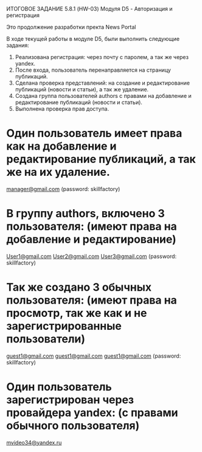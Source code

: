 ИТОГОВОЕ ЗАДАНИЕ 5.8.1 (HW-03) Модуля D5 - Авторизация и регистрация

Это продолжение разработки пректа News Portal


В ходе текущей работы в модуле D5, были выполнить следующие задания:

1. Реализована регистрация: через почту с паролем, а так же через yandex.
2. После входа, пользователь перенаправляется на страницу публикаций.
3. Сделана проверка представлений: на создание и редактирование публикаций (новости и статьи), а так же удаление.
4. Создана группа пользователей authors с правами на добавление и редактирование публикаций (новости и статьи).
5. Выполнена проверка прав доступа.

# Один пользователь имеет права как на добавление и редактирование публикаций, а так же на их удаление.
  manager@gmail.com     (password: skillfactory)

# В группу authors, включено 3 пользователя: (имеют права на добавление и редактирование)
  User1@gmail.com     User2@gmail.com     User3@gmail.com    (password: skillfactory)

# Так же создано 3 обычных пользователя: (имеют права на просмотр, так же как и не зарегистрированные пользователи)            
  guest1@gmail.com    guest1@gmail.com    guest1@gmail.com   (password: skillfactory)

# Один пользователь зарегистрирован через провайдера yandex: (с правами обычного пользователя)
  mvideo34@yandex.ru
